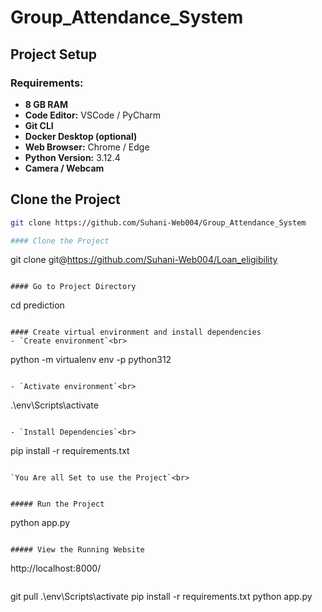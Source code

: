 # Group_Attendance_System

## Project Setup

### Requirements:
- **8 GB RAM**  
- **Code Editor:** VSCode / PyCharm  
- **Git CLI**  
- **Docker Desktop (optional)**  
- **Web Browser:** Chrome / Edge  
- **Python Version:** 3.12.4  
- **Camera / Webcam**

## Clone the Project

```bash
git clone https://github.com/Suhani-Web004/Group_Attendance_System

#### Clone the Project
```
git clone git@https://github.com/Suhani-Web004/Loan_eligibility
```

#### Go to Project Directory
```
cd prediction
```

#### Create virtual environment and install dependencies
- `Create environment`<br>
```
python -m virtualenv env -p python312
```

- `Activate environment`<br>
```
.\env\Scripts\activate
```

- `Install Dependencies`<br>
```
pip install -r requirements.txt
```

`You Are all Set to use the Project`<br>


##### Run the Project
```
python app.py
```

##### View the Running Website
```
http://localhost:8000/
```

```
git pull
.\env\Scripts\activate
pip install -r requirements.txt
python app.py 
```
